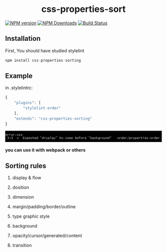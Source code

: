 # <center>css-properties-sort</center>

[![NPM version](https://img.shields.io/npm/v/css-properties-sorting.svg)](https://www.npmjs.org/package/css-properties-sorting)
[![NPM Downloads](https://img.shields.io/npm/dm/css-properties-sorting.svg)](https://www.npmjs.org/package/css-properties-sorting)
[![Build Status](https://travis-ci.org/cahamilton/css-properties-sorting.svg?branch=master)](https://travis-ci.org/cahamilton/css-properties-sorting)

## Installation

First, You should have studied stylelint

```javascript
npm install css-properties-sorting
```

## Example

in .stylelintrc:

```javascript
{
	"plugins": [
		"stylelint-order"
	],
	"extends": "css-properties-sorting"
}
```
![](./test/imgs/test.png)

**you can use it with webpack or others** 

## Sorting rules

1. display & flow

2. dosition

3. dimension

4. margin/padding/border/outline

5. type graphic style

6. background

7. opacity/cursor/generated/content

8. transition